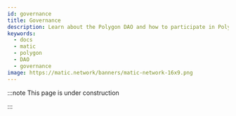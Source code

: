 ```yaml
---
id: governance
title: Governance
description: Learn about the Polygon DAO and how to participate in Polygon's governance
keywords:
  - docs
  - matic
  - polygon
  - DAO
  - governance
image: https://matic.network/banners/matic-network-16x9.png 
---
```


<!-- This page is a WIP -->

:::note This page is under construction

:::
